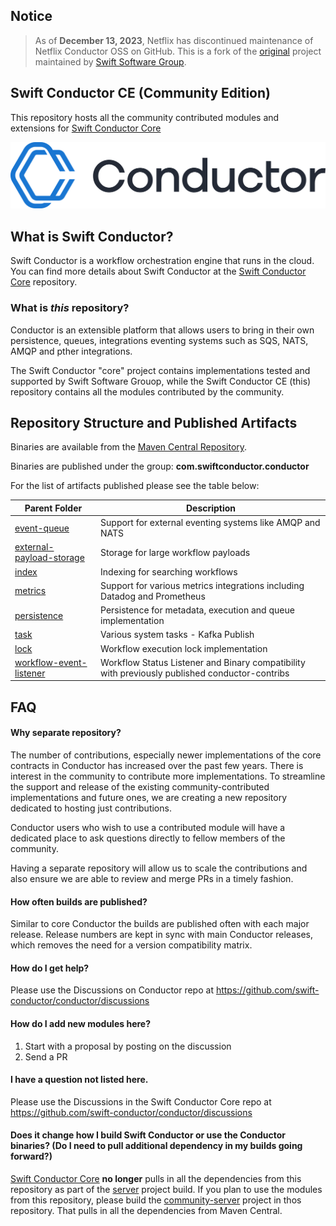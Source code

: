 ## Notice

> As of **December 13, 2023**, Netflix has discontinued maintenance of Netflix Conductor OSS on GitHub. This is a fork of the [original](https://github.com/Netflix/conductor-community) project maintained by [Swift Software Group](https://www.swiftsoftwaregroup.com).

## Swift Conductor CE (Community Edition)

This repository hosts all the community contributed modules and extensions for [Swift Conductor Core](https://github.com/swift-conductor/conductor)

![Swift Conductor Logo](https://raw.githubusercontent.com/swift-conductor/conductor/main/docs/logo.svg)

## What is Swift Conductor?

Swift Conductor is a workflow orchestration engine that runs in the cloud. You can find more details about Swift Conductor at the [Swift Conductor Core](https://github.com/swift-conductor/conductor) repository.

### What is _this_ repository?

Conductor is an extensible platform that allows users to bring in their own persistence, queues, integrations eventing systems such as SQS, NATS, AMQP and pther integrations. 

The Swift Conductor "core" project contains implementations tested and supported by Swift Software Grouop, while the  Swift Conductor CE (this) repository contains all the modules contributed by the community.

## Repository Structure and Published Artifacts

Binaries are available from the [Maven Central Repository](https://search.maven.org/search?q=g:com.swiftconductor).

Binaries are published under the group: **com.swiftconductor.conductor**

For the list of artifacts published please see the table below:

| Parent Folder | Description |
| ----------- | ----- |
|[event-queue](event-queue/README.md)| Support for external eventing systems like AMQP and NATS |
| [external-payload-storage](external-payload-storage/README.md) | Storage for large workflow payloads |
| [index](index/README.md)| Indexing for searching workflows |
|[metrics](metrics/README.md)| Support for various metrics integrations including Datadog and Prometheus |
|[persistence](persistence/README.md)| Persistence for metadata, execution and queue implementation |
| [task](task/README.md)| Various system tasks - Kafka Publish
| [lock](lock/README.md)| Workflow execution lock implementation |
|  [workflow-event-listener](workflow-event-listener/README.md)| Workflow Status Listener and Binary compatibility with previously published conductor-contribs |


## FAQ

#### Why separate repository?

The number of contributions, especially newer implementations of the core contracts in Conductor has increased over the past few years. There is interest in the community to contribute more implementations. To streamline the support and release of the existing community-contributed implementations and future ones, we are creating a new repository dedicated to hosting just contributions. 

Conductor users who wish to use a contributed module will have a dedicated place to ask questions directly to fellow members of the community. 

Having a separate repository will allow us to scale the contributions and also ensure we are able to review and merge PRs in a timely fashion.

#### How often builds are published?

Similar to core Conductor the builds are published often with each major release. Release numbers are kept in sync with main Conductor releases, which removes the need for a version compatibility matrix.

#### How do I get help?

Please use the Discussions on Conductor repo at https://github.com/swift-conductor/conductor/discussions

#### How do I add new modules here?

1. Start with a proposal by posting on the discussion
2. Send a PR

#### I have a question not listed here.

Please use the Discussions in the Swift Conductor Core repo at https://github.com/swift-conductor/conductor/discussions

#### Does it change how I build Swift Conductor or use the Conductor binaries? (Do I need to pull additional dependency in my builds going forward?)

[Swift Conductor Core](https://github.com/swift-conductor/conductor) **no longer** pulls in all the dependencies from this repository as part of the [server](https://github.com/swift-conductor/conductor/tree/main/server) project build. If you plan to use the modules from this repository, please build the [community-server](./community-server) project in thos repository. That pulls in all the dependencies from Maven Central. 

